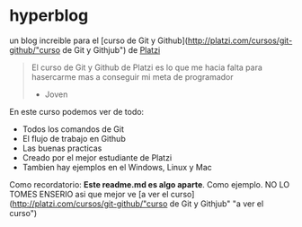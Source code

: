 # hyperblog
un blog increible para el [curso de Git y Github](http://platzi.com/cursos/git-github/"curso de Git y Githjub") de [Platzi](http://platzi.com/ "Platzi")
> El curso de Git y Github de Platzi es lo que me hacia falta para hasercarme mas a conseguir mi meta de programador
> - Joven

En este curso podemos ver de todo:
* Todos los comandos de Git
* El flujo de trabajo en Github
* Las buenas practicas
* Creado por el mejor estudiante de Platzi
* Tambien hay ejemplos en el Windows, Linux y Mac

Como recordatorio: **Este readme.md es algo aparte**. Como ejemplo. NO LO TOMES ENSERIO asi que mejor ve [a ver el curso](http://platzi.com/cursos/git-github/"curso de Git y Githjub" "a ver el curso")